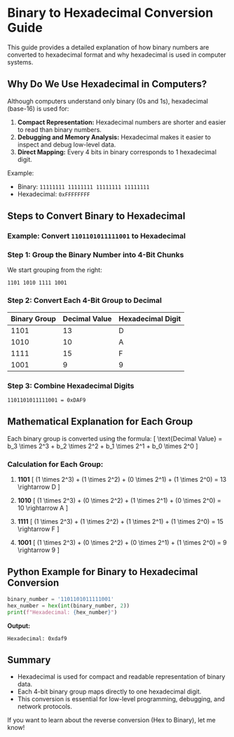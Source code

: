 # Binary to Hexadecimal Conversion Guide

This guide provides a detailed explanation of how binary numbers are converted to hexadecimal format and why hexadecimal is used in computer systems.

## Why Do We Use Hexadecimal in Computers?
Although computers understand only binary (0s and 1s), hexadecimal (base-16) is used for:
1. **Compact Representation:** Hexadecimal numbers are shorter and easier to read than binary numbers.
2. **Debugging and Memory Analysis:** Hexadecimal makes it easier to inspect and debug low-level data.
3. **Direct Mapping:** Every 4 bits in binary corresponds to 1 hexadecimal digit.

Example:
- Binary: `11111111 11111111 11111111 11111111`
- Hexadecimal: `0xFFFFFFFF`

## Steps to Convert Binary to Hexadecimal
### Example: Convert `1101101011111001` to Hexadecimal

### Step 1: Group the Binary Number into 4-Bit Chunks
We start grouping from the right:
```
1101 1010 1111 1001
```

### Step 2: Convert Each 4-Bit Group to Decimal
| Binary Group | Decimal Value | Hexadecimal Digit |
|--------------|---------------|------------------|
| 1101         | 13            | D                |
| 1010         | 10            | A                |
| 1111         | 15            | F                |
| 1001         | 9             | 9                |

### Step 3: Combine Hexadecimal Digits
```
1101101011111001 = 0xDAF9
```

## Mathematical Explanation for Each Group
Each binary group is converted using the formula:
\[
\text{Decimal Value} = b_3 \times 2^3 + b_2 \times 2^2 + b_1 \times 2^1 + b_0 \times 2^0
\]

### Calculation for Each Group:
1. **1101**
   \[
   (1 \times 2^3) + (1 \times 2^2) + (0 \times 2^1) + (1 \times 2^0) = 13 \rightarrow D
   \]

2. **1010**
   \[
   (1 \times 2^3) + (0 \times 2^2) + (1 \times 2^1) + (0 \times 2^0) = 10 \rightarrow A
   \]

3. **1111**
   \[
   (1 \times 2^3) + (1 \times 2^2) + (1 \times 2^1) + (1 \times 2^0) = 15 \rightarrow F
   \]

4. **1001**
   \[
   (1 \times 2^3) + (0 \times 2^2) + (0 \times 2^1) + (1 \times 2^0) = 9 \rightarrow 9
   \]

## Python Example for Binary to Hexadecimal Conversion
```python
binary_number = '1101101011111001'
hex_number = hex(int(binary_number, 2))
print(f"Hexadecimal: {hex_number}")
```
**Output:**
```
Hexadecimal: 0xdaf9
```

## Summary
- Hexadecimal is used for compact and readable representation of binary data.
- Each 4-bit binary group maps directly to one hexadecimal digit.
- This conversion is essential for low-level programming, debugging, and network protocols.

If you want to learn about the reverse conversion (Hex to Binary), let me know!
